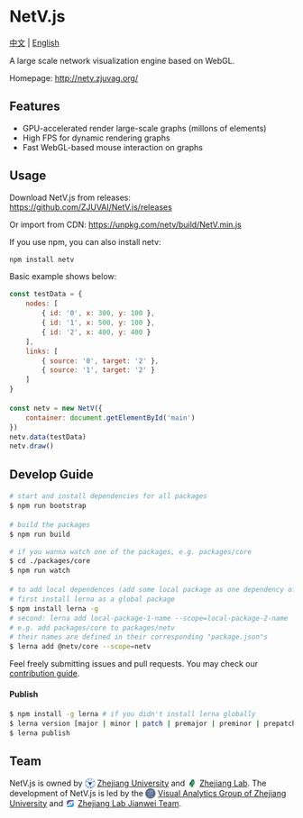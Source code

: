 # NetV.js

[中文](./README-CHINESE.md) | [English](./README.md)

A large scale network visualization engine based on WebGL.

Homepage: http://netv.zjuvag.org/

## Features

-   GPU-accelerated render large-scale graphs (millons of elements)
-   High FPS for dynamic rendering graphs
-   Fast WebGL-based mouse interaction on graphs

## Usage

Download NetV.js from releases: https://github.com/ZJUVAI/NetV.js/releases

Or import from CDN: https://unpkg.com/netv/build/NetV.min.js

If you use npm, you can also install netv:

```bash
npm install netv
```

Basic example shows below:

```js
const testData = {
    nodes: [
        { id: '0', x: 300, y: 100 },
        { id: '1', x: 500, y: 100 },
        { id: '2', x: 400, y: 400 }
    ],
    links: [
        { source: '0', target: '2' },
        { source: '1', target: '2' }
    ]
}

const netv = new NetV({
    container: document.getElementById('main')
})
netv.data(testData)
netv.draw()
```

## Develop Guide

```bash
# start and install dependencies for all packages
$ npm run bootstrap

# build the packages
$ npm run build
```

```bash
# if you wanna watch one of the packages, e.g. packages/core
$ cd ./packages/core
$ npm run watch

# to add local dependences (add some local package as one dependency of another)
# first install lerna as a global package
$ npm install lerna -g
# second: lerna add local-package-1-name --scope=local-package-2-name
# e.g. add packages/core to packages/netv
# their names are defined in their corresponding "package.json"s
$ lerna add @netv/core --scope=netv
```

Feel freely submitting issues and pull requests. You may check our [contribution guide](./docs/development-guide.md).

#### Publish

```bash
$ npm install -g lerna # if you didn't install lerna globally
$ lerna version [major | minor | patch | premajor | preminor | prepatch | prerelease]
$ lerna publish
```

## Team

NetV.js is owned by <img src='https://github.com/ZJUVAI/NetV.js/raw/dev/docs/zju.svg' height=18 style="display: inline; vertical-align: sub;"> [Zhejiang University](http://www.zju.edu.cn/) and <img src='https://github.com/ZJUVAI/NetV.js/raw/dev/docs/zjlab.svg' height=18 style="display: inline; vertical-align: sub;"> [Zhejiang Lab](https://www.zhejianglab.com/). The development of NetV.js is led by the <img src='https://github.com/ZJUVAI/NetV.js/raw/dev/docs/zjuvag.png'  height=18 style="display: inline; vertical-align: sub;"> [Visual Analytics Group of Zhejiang University](https://zjuvag.org/) and <img src='https://github.com/ZJUVAI/NetV.js/raw/dev/docs/jianwei.svg' height=18 style="display: inline; vertical-align: sub;"> [Zhejiang Lab Jianwei Team](https://jianwei.projects.zjvis.org/#/).
